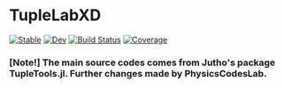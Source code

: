 # TupleLabXD

[![Stable](https://img.shields.io/badge/docs-stable-blue.svg)](https://PhysicsCodesLab.github.io/TupleLabXD.jl/stable/)
[![Dev](https://img.shields.io/badge/docs-dev-blue.svg)](https://PhysicsCodesLab.github.io/TupleLabXD.jl/dev/)
[![Build Status](https://github.com/PhysicsCodesLab/TupleLabXD.jl/workflows/CI/badge.svg)](https://github.com/PhysicsCodesLab/TupleLabXD.jl/actions)
[![Coverage](https://codecov.io/gh/PhysicsCodesLab/TupleLabXD.jl/branch/master/graph/badge.svg)](https://codecov.io/gh/PhysicsCodesLab/TupleLabXD.jl)

### [Note!] The main source codes comes from Jutho's package TupleTools.jl. Further changes made by PhysicsCodesLab.

